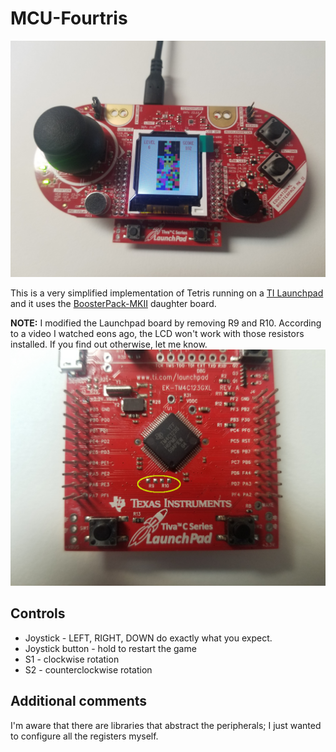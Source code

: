 # MCU-Fourtris

![Game over](images/gameover.png)


This is a very simplified implementation of Tetris running on a [TI Launchpad](https://www.ti.com/tool/EK-TM4C123GXL) and it uses the [BoosterPack-MKII](https://www.ti.com/tool/BOOSTXL-EDUMKII) daughter board.

**NOTE:** I modified the Launchpad board by removing R9 and R10. According to a video I watched eons ago, the LCD won't work with those resistors installed. If you find out otherwise, let me know.
![Removed resistors](images/removed_resistors.png)


## Controls
- Joystick - LEFT, RIGHT, DOWN do exactly what you expect.
- Joystick button - hold to restart the game
- S1 - clockwise rotation
- S2 - counterclockwise rotation

## Additional comments

I'm aware that there are libraries that abstract the peripherals; I just wanted to configure all the registers myself.
